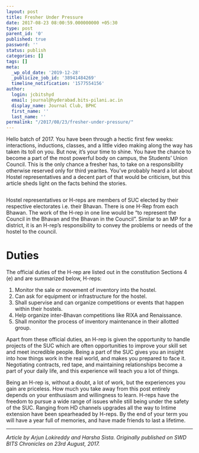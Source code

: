 ```yaml
---
layout: post
title: Fresher Under Pressure
date: 2017-08-23 08:00:59.000000000 +05:30
type: post
parent_id: '0'
published: true
password: ''
status: publish
categories: []
tags: []
meta:
  _wp_old_date: '2019-12-28'
  _publicize_job_id: '38941484269'
  timeline_notification: '1577554156'
author:
  login: jcbitshyd
  email: journal@hyderabad.bits-pilani.ac.in
  display_name: Journal Club, BPHC
  first_name: ''
  last_name: ''
permalink: "/2017/08/23/fresher-under-pressure/"
---
```

<p><!-- wp:paragraph --></p>
<p>Hello batch of 2017. You have been through a hectic first few weeks: interactions, inductions, classes, and a little video making along the way has taken its toll on you. But now, it’s your time to shine. You have the chance to become a part of the most powerful body on campus, the Students’ Union Council. This is the only chance a fresher has, to take on a responsibility otherwise reserved only for third yearites. You’ve probably heard a lot about Hostel representatives and a decent part of that would be criticism, but this article sheds light on the facts behind the stories.</p>
<p><!-- /wp:paragraph --></p>
<p><!-- wp:image {"id":601,"sizeSlug":"large"} --></p>
<figure class="wp-block-image size-large"><img src="{{ site.baseurl }}/assets/2017/08/fresher-under-pressure.jpg?w=1024" alt="" class="wp-image-601" /></figure>
<p><!-- /wp:image --></p>
<p><!-- wp:paragraph --></p>
<p>Hostel representatives or H-reps are members of SUC elected by their respective electorates i.e. their Bhavan. There is one H-Rep from each Bhawan. The work of the H-rep in one line would be “to represent the Council in the Bhavan and the Bhavan in the Council”. Similar to an MP for a district, it is an H-rep’s responsibility to convey the problems or needs of the hostel to the council.</p>
<p><!-- /wp:paragraph --></p>
<p><!-- wp:heading {"level":1} --></p>
<h1><a href="https://github.com/journal-club/wiki-data/blob/master/news/general/2017-hrep-elections.md#duties"></a></h1>
<p><!-- /wp:heading --></p>
<p><!-- wp:heading {"level":1} --></p>
<h1>Duties</h1>
<p><!-- /wp:heading --></p>
<p><!-- wp:paragraph --></p>
<p>The official duties of the H-rep are listed out in the constitution Sections 4 (e) and are summarized below, H-reps:</p>
<p><!-- /wp:paragraph --></p>
<p><!-- wp:list {"ordered":true} --></p>
<ol>
<li>Monitor the sale or movement of inventory into the hostel.</li>
<li>Can ask for equipment or infrastructure for the hostel.</li>
<li>Shall supervise and can organize competitions or events that happen within their hostels.</li>
<li>Help organize inter-Bhavan competitions like RIXA and Renaissance.</li>
<li>Shall monitor the process of inventory maintenance in their allotted group.</li>
</ol>
<p><!-- /wp:list --></p>
<p><!-- wp:paragraph --></p>
<p>Apart from these official duties, an H-rep is given the opportunity to handle projects of the SUC which are often opportunities to improve your skill set and meet incredible people. Being a part of the SUC gives you an insight into how things work in the real world, and makes you prepared to face it. Negotiating contracts, red tape, and maintaining relationships become a part of your daily life, and this experience will teach you a lot of things.</p>
<p><!-- /wp:paragraph --></p>
<p><!-- wp:paragraph --></p>
<p>Being an H-rep is, without a doubt, a lot of work, but the experiences you gain are priceless. How much you take away from this post entirely depends on your enthusiasm and willingness to learn. H-reps have the freedom to pursue a wide range of issues while still being under the safety of the SUC. Ranging from HD channels upgrades all the way to Intime extension have been spearheaded by H-reps. By the end of your term you will have a year full of memories, and have made friends to last a lifetime.</p>
<p><!-- /wp:paragraph --></p>
<p><!-- wp:separator --></p>
<hr class="wp-block-separator" />
<!-- /wp:separator --></p>
<p><!-- wp:paragraph --></p>
<p><em>Article by Arjun Lokireddy and Harsha Sista. Originally published on SWD BITS Chronicles on 23rd August, 2017.</em></p>
<p><!-- /wp:paragraph --></p>
